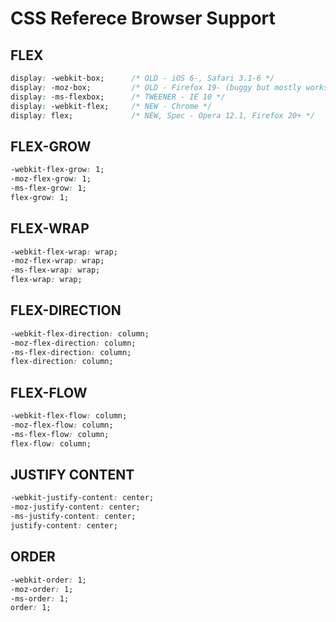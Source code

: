# CSS Referece Browser Support

## FLEX

```css
display: -webkit-box;      /* OLD - iOS 6-, Safari 3.1-6 */
display: -moz-box;         /* OLD - Firefox 19- (buggy but mostly works) */
display: -ms-flexbox;      /* TWEENER - IE 10 */
display: -webkit-flex;     /* NEW - Chrome */
display: flex;             /* NEW, Spec - Opera 12.1, Firefox 20+ */
```

## FLEX-GROW

```css
-webkit-flex-grow: 1;
-moz-flex-grow: 1;
-ms-flex-grow: 1;
flex-grow: 1;
```

## FLEX-WRAP

```css
-webkit-flex-wrap: wrap;
-moz-flex-wrap: wrap;
-ms-flex-wrap: wrap;
flex-wrap: wrap;
```

## FLEX-DIRECTION

```css
-webkit-flex-direction: column;
-moz-flex-direction: column;
-ms-flex-direction: column;
flex-direction: column;
```

## FLEX-FLOW

```css
-webkit-flex-flow: column;
-moz-flex-flow: column;
-ms-flex-flow: column;
flex-flow: column;
```

## JUSTIFY CONTENT

```css
-webkit-justify-content: center;
-moz-justify-content: center;
-ms-justify-content: center;
justify-content: center;
```

## ORDER

```css
-webkit-order: 1;
-moz-order: 1;
-ms-order: 1;
order: 1;
```

